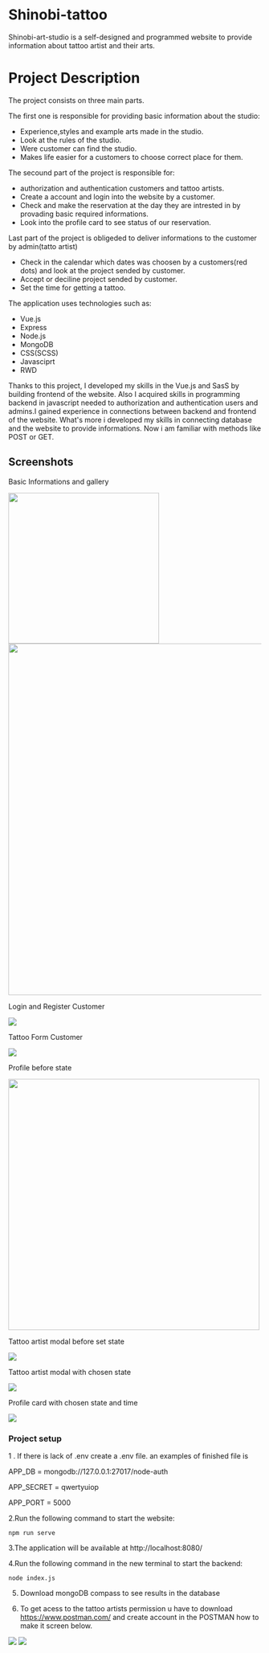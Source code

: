 # Shinobi-tattoo
Shinobi-art-studio is a self-designed and programmed website to provide information about tattoo artist and their arts.


# Project Description
The project consists on three main parts.

The first one is responsible for providing basic information about the studio:

* Experience,styles and example arts made in the studio.
* Look at the rules of the studio.
* Were customer can find the studio.
* Makes life easier for a customers to choose correct place for them.

The secound part of the project is responsible for:

* authorization and authentication customers and tattoo artists. 
* Create a account and login into the website by a customer.
* Check and make the reservation at the day they are intrested in by provading basic required informations.
* Look into the profile card to see status of our reservation.


Last part of the project is obligeded to deliver informations to the customer by admin(tatto artist)
* Check in the calendar which dates was choosen by a customers(red dots) and look at the project sended by customer.
* Accept or deciline project sended by customer.
* Set the time for getting a tattoo.

The application uses technologies such as:
* Vue.js
* Express
* Node.js
* MongoDB
* CSS(SCSS)
* Javasciprt
* RWD

Thanks to this project, I developed my skills in the Vue.js and SasS by building frontend of the website.
Also I acquired skills in programming backend in javascript needed to authorization and authentication
users and admins.I gained experience in connections between backend and frontend of the website.
What's more i developed my skills in connecting database and the website to provide informations.
Now i am familiar with methods like POST or GET.

## Screenshots

Basic Informations and gallery

<img src="src/assets/information.JPG" width="300">

<img src="src/assets/gallery.JPG" width="700">




Login and Register Customer

<img src="src/assets/Login%20and%20register.JPG">

Tattoo Form Customer

<img src="src/assets/tatooForm.JPG">

Profile before state

<img src="src/assets/Profile.JPG" width="500">

Tattoo artist modal before set state

<img src="src/assets/adminModal.JPG">

Tattoo artist modal with chosen state

<img src="src/assets/adminModalAccepted.JPG">

Profile card with chosen state and time

<img src="src/assets/ProfileAccepted.JPG">


### Project setup
1 . If there is lack of .env create a .env file. an examples of finished file is 

APP_DB = mongodb://127.0.0.1:27017/node-auth

APP_SECRET = qwertyuiop

APP_PORT = 5000

2.Run the following command to start the website:

```
npm run serve
```
3.The application will be available at http://localhost:8080/


4.Run the following command in the new terminal to start the backend:

```
node index.js
```

5. Download mongoDB compass to see results in the database


6. To get acess to the tattoo artists permission u have to download https://www.postman.com/ and create account in the POSTMAN how to make it screen below.


<img src="src/assets/adminCreate.JPG">

<img src="src/assets/adminDatabase.JPG">




